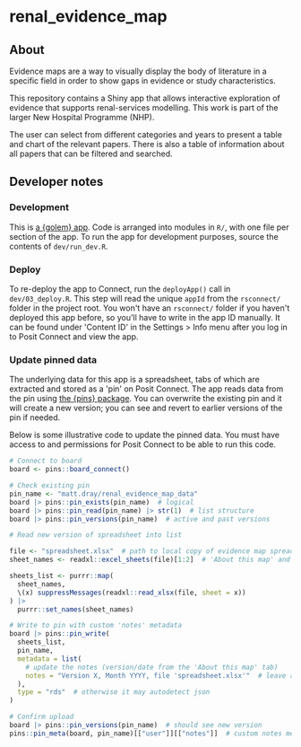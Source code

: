 # renal_evidence_map

## About

Evidence maps are a way to visually display the body of literature in a specific field in order to show gaps in evidence or study characteristics. 

This repository contains a Shiny app that allows interactive exploration of evidence that supports renal-services modelling.
This work is part of the larger New Hospital Programme (NHP).

The user can select from different categories and years to present a table and chart of the relevant papers.
There is also a table of information about all papers that can be filtered and searched.

## Developer notes

### Development

This is [a {golem} app](https://thinkr-open.github.io/golem/).
Code is arranged into modules in `R/`, with one file per section of the app.
To run the app for development purposes, source the contents of `dev/run_dev.R`.

### Deploy

To re-deploy the app to Connect, run the `deployApp()` call in `dev/03_deploy.R`.
This step will read the unique `appId` from the `rsconnect/` folder in the project root.
You won't have an `rsconnect/` folder if you haven't deployed this app before, so you'll have to write in the app ID manually.
It can be found under 'Content ID' in the Settings > Info menu after you log in to Posit Connect and view the app.

### Update pinned data

The underlying data for this app is a spreadsheet, tabs of which are extracted and stored as a 'pin' on Posit Connect.
The app reads data from the pin using [the {pins} package](https://pins.rstudio.com/).
You can overwrite the existing pin and it will create a new version; you can see and revert to earlier versions of the pin if needed.

Below is some illustrative code to update the pinned data.
You must have access to and permissions for Posit Connect to be able to run this code.

``` r
# Connect to board
board <- pins::board_connect()

# Check existing pin
pin_name <- "matt.dray/renal_evidence_map_data"
board |> pins::pin_exists(pin_name)  # logical
board |> pins::pin_read(pin_name) |> str(1)  # list structure
board |> pins::pin_versions(pin_name)  # active and past versions

# Read new version of spreadsheet into list

file <- "spreadsheet.xlsx"  # path to local copy of evidence map spreadsheet
sheet_names <- readxl::excel_sheets(file)[1:2]  # 'About this map' and 'Datasheet' tabs

sheets_list <- purrr::map(
  sheet_names,
  \(x) suppressMessages(readxl::read_xlsx(file, sheet = x))
) |> 
  purrr::set_names(sheet_names)

# Write to pin with custom 'notes' metadata
board |> pins::pin_write(
  sheets_list,
  pin_name,
  metadata = list(
    # update the notes (version/date from the 'About this map' tab)
    notes = "Version X, Month YYYY, file 'spreadsheet.xlsx'"  # leave a note
  ),
  type = "rds"  # otherwise it may autodetect json
)

# Confirm upload
board |> pins::pin_versions(pin_name)  # should see new version
pins::pin_meta(board, pin_name)[["user"]][["notes"]]  # custom notes metadata
```
